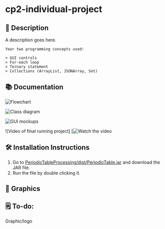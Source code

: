 # cp2-individual-project

## 📝 Description

A description goes here.

``` 
Year two programming concepts used:

> GUI controls
> For-each loop
> Ternary statement
> Collections (ArrayList, JSONArray, Set)
```

## 📚 Documentation

![Flowchart]()

![Class diagram]()

![GUI mockups]()

![Video of final running project]
[![Watch the video]()

## 🛠️ Installation Instructions

1. Go to [PeriodicTableProcessing/dist/PeriodicTable.jar](https://github.com/9661328/cp2-individual-project/blob/main/PeriodicTableProcessing/dist/PeriodicTable.jar) and download the JAR file.
2. Run the file by double clicking it.


## 📸 Graphics

## 🗒️ To-do: 

Graphic/logo
